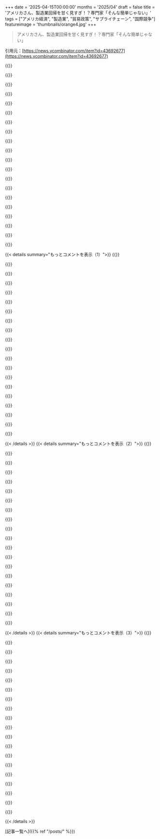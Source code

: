 +++
date = '2025-04-15T00:00:00'
months = '2025/04'
draft = false
title = 'アメリカさん、製造業回帰を甘く見すぎ！？専門家「そんな簡単じゃない」'
tags = ["アメリカ経済", "製造業", "貿易政策", "サプライチェーン", "国際競争"]
featureimage = 'thumbnails/orange4.jpg'
+++

> アメリカさん、製造業回帰を甘く見すぎ！？専門家「そんな簡単じゃない」

引用元：[https://news.ycombinator.com/item?id=43692677](https://news.ycombinator.com/item?id=43692677)

{{<matomeQuote body="製造業は止まってないよ、人を雇わなくなっただけ。<br>＞インフラがないって言うけど<br>そんなの嘘じゃん。アメリカは世界で二番目の製造大国だよ。ただ、人を雇いたくないだけ。だからiPhoneも作れないし、原材料も精製できないんだよ。<br>根本的な問題は、アメリカのビジネス文化が健全な社会と相容れないこと。アメリカ人を雇うのはビジネスに反するって考え方。投資も、トレーニングも、従業員をサポートする気もない。ビジネスが国の状態を気にかけるようにならない限り、この状況は変わらないよ。<br>政府が介入して、奨励金を出したり、補助金を出したり、宣伝したりして、国内産業を育成することもできるけど、それには何十年もかかる文化的な変革が必要だね。" userName="NoTeslaThrow" createdAt="2025-04-16T15:02:23" color="#ff5733">}}

{{<matomeQuote body="同感。従業員のトレーニングと定着率は史上最低。ジュニア従業員向けのポジションはないし、新入社員への研修や指導も最低限。組織は従業員のキャリアプランを立てなくなった。昔は従業員のキャリアアップはマネージャーの仕事だったけど、今は従業員が仕事をするよりも自分を売り込まないといけない。その一方で、企業は従業員をコストセンターとしか見てない。どうすればこの状況を改善できるのかわからない。" userName="glitchc" createdAt="2025-04-16T15:09:52" color="">}}

{{<matomeQuote body="＞新入社員への研修や指導も最低限。組織は従業員のキャリアプランを立てなくなった。<br>ベテランのエンジニアから、昔は会社でOOPを学んだり、プロジェクトが終わったらボーナスが出たりしたって話を聞くよ。俺はいつも金もトレーニングもなくなったタイミングで会社に入るんだよね。<br>税制上の理由でR&Dを変えるべきだと思う。Bell Labsのおかげで今でも使われてる技術がたくさんあるのに。今はMicrosoftとかGoogle、Appleみたいな会社しかR&Dに投資できないから、イノベーションは利益になることしか考えられてない。" userName="giancarlostoro" createdAt="2025-04-16T17:02:56" color="">}}

{{<matomeQuote body="Bell Labsが革新で評価されてるのは、Bellが解体されてから世界に恩恵をもたらしたからってのもある。<br>あと、企業がすぐに利益にならないとR&Dに投資しないってのは違うと思う。例えばMicrosoftとかGoogleは、量子コンピュータに巨額の投資をしてるけど、それが儲かるかどうかはっきりしてないじゃん。GoogleにはXっていうムーンショットラボもあるし。応用量子科学とか材料科学のハードルが低かった時代を美化しすぎだと思うよ。" userName="vlovich123" createdAt="2025-04-18T13:58:40" color="">}}

{{<matomeQuote body="でも、IPパクリ屋が待ち構えてるんだよ。新しいものに投資しても、コピーするのが一番の戦略になってる世界じゃ、R&Dは損な戦略になる。一時的な関税をかけて、IPを盗んだ製品を罰しないと、投資を回収できないし、悪い戦略にならない。さもなければ…<br>特許は機能しない。国際秩序がないと法の支配は存在しないし、政府は大手企業を守るためにそういうケースを取引する傾向があるから。" userName="InDubioProRubio" createdAt="2025-04-17T09:03:24" color="">}}

{{<matomeQuote body="特許だよ、マジで。<br>でも、保護したい国すべてで特許を取らないといけないんだよ。ほとんどの会社はそれをしないから、コピーされたって文句を言うんだ。<br>やったことない人が「特許は役に立たない」とか言うけど、ジェネリック医薬品会社が特許切れをどれだけ待ってるか見てみろよ。" userName="ta20240528" createdAt="2025-04-17T09:45:47" color="">}}

{{<matomeQuote body="それってめっちゃ金かかるし、IP侵害を防げるわけじゃないじゃん。損失の一部を回収できるだけだし、それも金がかかる。それに、相手が夜逃げ同然の業者だったら無理だよ。" userName="nickff" createdAt="2025-04-17T16:43:24" color="">}}

{{<matomeQuote body="＞それってめっちゃ金かかる。<br>むしろ、それが望ましい副作用だと思う。政府に独占権を執行してほしいなら、それ相応の金を払うべき。" userName="aleph_minus_one" createdAt="2025-04-17T21:28:53" color="">}}

{{<matomeQuote body="基礎技術とか、新しい技術を支える研究パイプラインもあるよね。<br>多くの能力が海外のパートナーに移転して、アメリカには販売とマーケティングしか残ってない例がたくさんある。テレビとか、2000年までになくなったじゃん。特許の壁ができて、戻ってくるのをさらに妨げてる。<br>DEC WRL、Bell Labs、Xerox Parcみたいな研究機関を、また資金提供する企業なんてある？今の四半期決算を良くする方が大事なんだよ。" userName="imglorp" createdAt="2025-04-16T17:00:08" color="#785bff">}}

{{<matomeQuote body="企業が従業員に投資するには、もっとメリットがないとね。20万ドルかけてトレーニングしても、すぐに辞めて他の会社に行かれたら、20万ドル損するじゃん。だからやらないんだよ。<br>解決策としては、トレーニングのために学生ローンを発行して、働き続けたらローンを免除するとか。でも、ローン免除が課税対象になるから嫌がられるし、トレーニングが終わったらすぐに辞めたら20万ドルの借金を背負わされる！って騒ぐ人も出てくるだろうね。" userName="AnthonyMouse" createdAt="2025-04-16T16:33:40" color="#38d3d3">}}

{{<matomeQuote body="20万もする研修をポンと渡すなんて誰も言ってないって。1～8週間の研修コースなら、社内でやるのにそんなにお金はかからないし、特定のことができるようになるから役に立つんだよね。1年勤務したらボーナス出すとか、短期的な定着率を上げる方法はいくらでもあるし。<br>40年間のキャリアで5万以上の研修費がかかるなら、定着のための昇給は必要だけど、最初の研修で元が取れてるはずだよ。" userName="Retric" createdAt="2025-04-16T16:42:31" color="#ff33a1">}}

{{<matomeQuote body="＞20万もする研修をポンと渡すなんて誰も言ってないって。<br>なんでダメなの？<br>＞40年間のキャリアで5万の研修費がかかるなら、昇給が必要だけど、たいしたリスクじゃない。<br>”5万の研修費払って、昇給もする”のは、”競合が5万もかけて育てた人を昇給だけで引き抜く”より高くつくってこと？どういうこと？" userName="AnthonyMouse" createdAt="2025-04-16T16:45:37" color="">}}

{{<matomeQuote body="＞高くつくってこと？<br>違うって。同じ人を40年雇い続ければ、オンボーディングにかかる費用よりずっと安く済むんだよ。従業員の離職はマジでコストがかかるのに、中間管理職は自分の予算から出ていかないから気にしないんだよね。会社って、インセンティブが悪いせいで、客観的に見てバカなことばっかりしてるんだよ。" userName="Retric" createdAt="2025-04-16T16:51:28" color="#ff33a1">}}

{{<matomeQuote body="＞会社は社員のキャリアプランを立てなくなった。昔は、社員のキャリアアップはマネージャーの仕事で、社員は仕事に集中できたのに。<br>キャリアアップについてうるさいマネージャーにそう言ってやってくれない？仕事に集中させてくれって。" userName="pengaru" createdAt="2025-04-16T16:43:33" color="">}}

{{<matomeQuote body="自分のキャリアは自分で管理するものだし、これからもそうだよ。そうでなくちゃおかしいでしょ？他人にキャリアを任せるなんてありえない。自分の利益と一致しないし。キャリアアップしたいなら、メンターを見つけなよ。マネージャーに頼るな。<br>マネージャーは、社員の生産性を向上させるための研修をしたり、昇進の準備を手伝ったりするべきだけど、それはキャリアアップとは違うんだよね。" userName="nradov" createdAt="2025-04-16T15:32:01" color="#ff5c5c">}}

{{<matomeQuote body="＞自分のキャリアは自分で管理するものだし、これからもそうだよ。そうでなくちゃおかしいでしょ？<br>逆だよ。40年代から70年代（もしかしたら80年代まで）は、会社は社員のキャリアにめっちゃ投資してたんだよ。社員は会社に人生を捧げることを期待され、会社は見返りに社員の面倒を見ることを期待されてた。今の”自由競争”雇用モデルは割と最近のものだよ。<br>[出典：https://www.pmi.org/learning/library/employers-employees-no-…]" userName="glitchc" createdAt="2025-04-16T15:42:57" color="#785bff">}}

{{<matomeQuote body="気持ち悪いビジネス用語の”人的資本”って、企業が積極的に育てたいと思ってるものって意味じゃん。今の企業の人の扱い方とは真逆だよね。" userName="runako" createdAt="2025-04-16T16:20:36" color="#ff33a1">}}

{{<matomeQuote body="＞人を雇いたくないから、iPhoneも作れないし、原材料も精製できないんだよ。<br>これだよね。製造業はさておき、最近のAIスタートアップは、人員削減のためにAIを使いたいってとこばっかり。ランディングページにも”うちの製品を使えば、人を雇わなくて済む”って書いてあるし。<br>今のビジネス文化は、自分の首を絞めてるようなもんだよね。目標も売り文句も空っぽ。<br>結果は怪しいけどね。AIのせいでレイオフされたって話はよく聞くけど、AIのおかげで売り上げが伸びたって話はほとんど聞かない。" userName="strict9" createdAt="2025-04-16T17:05:11" color="#ff5733">}}

{{<matomeQuote body="＞今のビジネス文化は、自分の首を絞めてるようなもんだよね。<br>首を絞めてるんじゃない。コストを外部化してるんだよ。<br>従業員のコストって、予算の中で一番大きい項目だから、しょうがないよね。" userName="chii" createdAt="2025-04-17T11:07:31" color="#ff5c5c">}}

{{<matomeQuote body="資本主義文化が自分の首を絞めてるって言った方が正確かもね。ビジネス文化に固執しすぎてるから。俺も資本家だけどさ。これからどうなるんだろうね。" userName="ozmodiar" createdAt="2025-04-17T12:38:12" color="">}}

{{< details summary="もっとコメントを表示（1）">}}
{{<matomeQuote body="アメリカで製造業に関わってるけど、”人を雇いたくない”はマジで単純化しすぎ。人手不足が深刻で成長の足かせになってるんだよね。若い子は工場があるような場所には住みたくないし、35年以上も工場勤務なんて考えられないってのが現実。会社もすぐ辞めるかもって人に時間と金をかけられない。もし、時給3500～6000円で、福利厚生もあって、学歴不問、薬物検査通ればOKって仕事があったらどう？田舎だけど人種は多様だし、家も買えると思うよ。でも人が全然来ないんだよね。なんでだと思う？" userName="korse" createdAt="2025-04-16T17:14:34" color="#ff5733">}}

{{<matomeQuote body="＞投稿にあった求人に人が来ないのはなぜ？<br>結局は給料だよ。　<br>下限の給料が低いからじゃない？どこでも同じくらいの給料で、もっと楽な仕事があるし。時給6000円からスタートすれば人は来るよ。それでも来ないなら、工場が遠すぎるんだ。　<br>Amazonが倉庫を建てて人を雇ってるけど、給料は半分以下だよ。" userName="silisili" createdAt="2025-04-16T17:35:43" color="">}}

{{<matomeQuote body="マジそれな。時給6000円レベルになるまでどれだけかかるんだよ？会社は経験年数を言い訳にして、新人を安く使うのが好きなんだよな。製造業はソフトウェアみたいに常に勉強し直す必要ないのに。" userName="charlie0" createdAt="2025-04-16T22:19:58" color="">}}

{{<matomeQuote body="長くいる社員は会社のことをよく知ってるし、新しい人にそれを伝えられるから会社にとって価値があるんだよね。全員を同じスキルを持つ人に替えても会社は機能しない。だから、ベテランが高給を要求するのは当然だと思うよ。" userName="rlpb" createdAt="2025-04-17T18:33:57" color="">}}

{{<matomeQuote body="スキルが同じなら、誰に入れ替えても工場は回るよ。従業員を替えのきく歯車にすることが工業化の目的だったんだから。海外に工場が移転した時に職を失ったベテラン達のことを思い出して。ジュニアとシニアの差なんて、そんなに大きくないんだよ。" userName="charlie0" createdAt="2025-04-17T23:49:25" color="">}}

{{<matomeQuote body="マジかよ、時給3500円って。カリフォルニアのMcDonald'sのバイトでも時給3000円だよ。そんなんで田舎に引っ越すわけないじゃん。" userName="charlie0" createdAt="2025-04-16T22:15:03" color="">}}

{{<matomeQuote body="金持ちの経営者は、アメリカ人を雇うコストを払いたくないんだよ。昇給も全然ないから、生活水準を維持するために転職を繰り返すしかない。そのせいで人材が流出して、アメリカの会社が衰退してるんだよ。みんな働きたくないわけじゃなくて、給料が生活費に見合ってないんだよ。アメリカはもう病んでる。金持ちのことしか考えてない。このままじゃ、アメリカは絶対に良くならないと思う。" userName="mystified5016" createdAt="2025-04-16T20:20:24" color="#ff5733">}}

{{<matomeQuote body="アメリカは購買力平価で見た可処分所得が世界一らしいよ。つまり、企業がケチなだけじゃなくて、従業員の期待が高すぎるってことじゃない？" userName="akircher" createdAt="2025-04-17T02:12:19" color="">}}

{{<matomeQuote body="製造業を一括りにして語ってるのが問題。アメリカは色んなものを作ってるけど、特に貿易環境が悪いと作れないものも多い。アメリカの製造業は、付加価値で見ると中国の半分くらい。アメリカは航空宇宙とか医薬品みたいな、知的財産で守られた高付加価値な分野に集中してる。そういう製造業は、スキルがあまりない人向けの仕事は少ないけど、スキルの高い人向けの給料が良い仕事は多い。中国の工作機械メーカーは、ほとんどの部品を国内で調達できるけど、アメリカのメーカーは中国製の部品を組み立ててるだけ。アメリカがまた色んなものを作ろうと思ったら、産業革命をやり直すか、アメリカ人が安い賃金で働くか、税金を払って補助金出すしかない。中国は逆に、自動化を進めて高付加価値な分野にシフトしてる。アメリカで製造業を復活させたい人は多いけど、工場で働きたい人は少ない。政治力だけでどうこうできる問題じゃない。" userName="jdietrich" createdAt="2025-04-16T17:33:50" color="#ff33a1">}}

{{<matomeQuote body="そもそもうちの国のビジネス文化が、健全な社会と相容れないんだよ。<br>貿易が止まって、国内で薬が作れなくなったらどうなるんだろうね？アメリカの成人の64%が薬を飲んでるんだよ。急に薬を止めたらヤバい薬もある。血圧の薬とか特にね。その薬のほとんどが中国製かインド製だよ。それぞれの国がどれだけ早く薬を製造できるようになるかな？" userName="LinuxBender" createdAt="2025-04-16T23:19:51" color="#785bff">}}

{{<matomeQuote body="別に人を雇いたくないだけじゃない？<br>俺はただのグローバルな地政学の問題だと思うな。何かを作るのに、エネルギー価格とか物流、人材、官僚主義、人件費とか色々な理由で、どこかの方が経済的に効率が良いんだよ。<br>そんなの投資とか関税で変わるわけないじゃん。<br>それにさ、HNのユーザーなら、アメリカが他の場所でやった方が良いことをオフロードしてる間に、セクター経済で成功してきたの知ってるでしょ。<br>日本の貿易黒字とか、イタリアとかドイツの黒字なんて意味なくて、国を豊かにしないって理解してると思ってた。<br>なのに、アメリカの製造業を直すっていう妄想に取り憑かれてるやつらに囲まれてるんだよね。" userName="epolanski" createdAt="2025-04-16T15:35:05" color="">}}

{{<matomeQuote body="人件費が問題なんだよ。中国は人を奴隷みたいに働かせてる。" userName="almosthere" createdAt="2025-04-16T16:00:25" color="">}}

{{<matomeQuote body="それって言い過ぎじゃない？労働条件が悪いのは確かだけど、「奴隷化」ってマクロレベルで言うのはおかしいでしょ。" userName="DiggyJohnson" createdAt="2025-04-16T16:11:23" color="">}}

{{<matomeQuote body="＞https://en.wikipedia.org/wiki/Xinjiang_internment_camps”<br>マジで強制労働キャンプだよ。もちろん、PRCは否定してるけど、長年の報告から強制労働が行われてるのは間違いないっぽい。" userName="Kirby64" createdAt="2025-04-16T16:19:45" color="#45d325">}}

{{<matomeQuote body="アメリカにも強制的な刑務所労働があるじゃん。中国政府が悪いのはわかるけど、中国経済が強制労働で成り立ってるわけじゃないでしょ。アメリカが刑務所労働で成り立ってないのと同じだよ。" userName="makeitshine" createdAt="2025-04-17T00:11:20" color="">}}

{{<matomeQuote body="アメリカの刑務所システムでの強制労働もひどいと思うけど、中国の“再教育”キャンプと普通の刑務所を同列に扱わないで。全然違うから。" userName="Kirby64" createdAt="2025-04-17T01:16:45" color="">}}

{{<matomeQuote body="ルイジアナのAngola”working farm”の受刑者に聞いたことある？<br>63%が終身刑で、27%が20年以上の刑期だよ。<br>中国の過激な暴力的なサブカルチャーを正そうとする試みより酷くない？ほとんど閉鎖されたみたいだし、最長でも10年未満でしょ？<br>どっちも良くないけど、どっちが酷いかって話でしょ？" userName="ta20240528" createdAt="2025-04-17T09:57:17" color="">}}

{{<matomeQuote body="どれくらいのアメリカ人が退屈な労働で死にかけてると思う？多くはないでしょ。ロボットとか自動化、AIが代わりにたくさんやってくれるんだよ。<br>アメリカを強くしたいなら(軍事＆経済)、移民改革が必要だよ！アメリカに来たい人は、軍隊でx年働いて、家族2〜4人を連れてきて、すぐに働いて税金を払えるようにするとか。敵が多いのに、アメリカ人になりたがってる人を追い出すのは意味不明。" userName="paul7986" createdAt="2025-04-16T16:49:45" color="">}}

{{<matomeQuote body="移民をいきなり軍隊に入れるのは良くないと思うな。新しい国のために命を捧げたいと思わない人も多いだろうし、徴兵したら不忠な兵士が増えそう。" userName="nneonneo" createdAt="2025-04-16T16:59:43" color="">}}

{{<matomeQuote body="中国の一人当たり発電量はアメリカの2倍以上だって？それマジで違うくね？俺が調べた統計だと、アメリカの方が中国の約4倍なんだが。まあ、それ以外は概ね良いこと言ってると思うよ。特に、＞一朝一夕にはできない”ってのはその通り。<br>アメリカで新しい工場建てようとすると、関税とか色んな要素でうまくいくかどうかの瀬戸際だし、最悪損する可能性もあるから誰も工場建てようとしないんだよね。トランプのツイート政策はマジ勘弁。<br>＞関税の施行は不公平で操作される”ってのもその通り。145%の関税とか密輸を誘発するレベルだし、国によってバラバラなのもリラベルを促すだけ。まるでチキンタックスのトラックみたい。<br>＞これは今までで最悪の経済政策かも”って、マジそれな！<br>あと、アメリカの企業が中国で販売したいなら、現地法人作って資本登録して、法的な代表者を立てる必要があるけど、アメリカで売る分にはそんなの要らないんだよね。これって、実は悪くない考えかも。EUとかイギリスの小規模輸出業者にはウザいかもしれないけど、10%の関税よりマシかもね。いつかEUのVATシステムと統合できるかも。<br>（あと、筆者は中国に労働者不足とか犯罪とか麻薬がないと思ってるかもだけど、絶対あると思うよ。たぶん、戸籍制度とかメディア統制で隠されてるだけじゃない？）" userName="pjc50" createdAt="2025-04-15T14:12:49" color="">}}


{{< /details >}}
{{< details summary="もっとコメントを表示（2）">}}
{{<matomeQuote body="＞それ以外は概ね良いこと言ってると思うよ。特に、一朝一夕にはできない”ってのはマジそれな！<br>アメリカ人って二択しかないと思ってるのがムカつく。オフショアリング最高！か、メスでもキメて一晩で製造業復活させるぞ！みたいな。中国とかアジアの国々が経済成長に使った、ゆっくりと着実に国内産業を保護・育成するって考えが全然ない。" userName="like_any_other" createdAt="2025-04-15T14:39:11" color="#ff5733">}}

{{<matomeQuote body="これマジでイライラするんだよね、関税に限らず。極端な意見が多すぎて笑えるレベル（とは言え、どっちも同じくらい悪いとは思ってないけど）。極端じゃない意見が「中道」ってバカにされるのも意味不明。例えば、大学への攻撃が始まる前は、エリート大学のDEI声明みたいなイデオロギー純粋性テストはマジでやりすぎだと思ってたし。https://whyevolutionistrue.com/2024/02/10/jon-haidt-goes-aft... とかで批判されてた。<br>でも、政府の攻撃があまりにも酷すぎて、まともな議論する意味ないじゃんって思えてくる。" userName="hn_throwaway_99" createdAt="2025-04-15T15:27:19" color="">}}

{{<matomeQuote body="＞まともな議論する意味ないじゃんって思えてくる。<br>それな。SNSが炎上マシーンになってるせいで、最悪の議論が拡散されるんだよね。<br>＞イデオロギー純粋性テストみたいDEI声明<br>具体的にどんなの？<br>大学の方針じゃなくて、学生の政治活動の行き過ぎた例を誇張して問題視する炎上ビジネスって感じ。<br>あと、DEIの要求を取り除くと、人種差別主義者が戻ってきて図書館を整理したり、ウェブサイトから黒人の名誉勲章受章者を削除したりするって悲しい現実もある。" userName="pjc50" createdAt="2025-04-15T16:04:18" color="">}}

{{<matomeQuote body="UC Berkeleyでは、教員の応募者の75%以上が多様性に関するステートメントだけで落とされたらしいよ。https://thehill.com/opinion/education/480603-what-is-uc-davi...<br>しかも、アジア人の不合格率が一番高くて、次に白人。ラテン系は2番目に合格率が高くて、黒人が一番高かったって。多様性に関するステートメントは匿名化されてなかったから、審査員は応募者の人種が分かった状態で審査してたんだよね。<br>多様性に関するステートメントは、人種的な優遇措置の隠れ蓑だって疑われても仕方ないよね。ハーバードが学生の入学選考で人種構成を調整するために使ってた「性格スコア」みたいに。" userName="Manuel_D" createdAt="2025-04-15T19:05:34" color="#ff5c5c">}}

{{<matomeQuote body="もしあなたが、アンチDEI活動家の誤った解釈に基づいて物事を理解していて、しかもその人が学校関係者に話を聞いてない（批判者でさえ）、統計を読み間違えてプロセスを意図的に歪曲してる可能性が高いなら、公平な見方はできないよ。あなたがリンクした記事は根拠のない記述だらけ。リンク切れも多いし、残ってるリンクも彼の主張を裏付けてないから、他の要約も信用しない方がいいよ。" userName="skywhopper" createdAt="2025-04-16T12:06:48" color="">}}

{{<matomeQuote body="＞でも、他のカリフォルニア大学も情報を公開してるよ。UC Davisとほぼ同じ評価方法を採用しているUC Berkeleyでは、最近の調査で、基本的な応募条件を満たす完全な応募書類を提出した有資格者が893人いたけど、そのうち679人が多様性に関するステートメントが不十分だったって理由だけで落とされたんだって。<br>この主張に対する具体的な批判はあるの？それとも、証拠もないのに誤解だって言ってるだけ？" userName="Manuel_D" createdAt="2025-04-16T17:51:14" color="">}}

{{<matomeQuote body="反論する事実がないんだよねー。彼は、自分がどうやってそれを知ったのか、どんな基準を使ってるのかって証拠を示さずに、結論が真実だって言ってるだけ。<br>DEIヒステリーの問題はそこなんだよね。知的厳密さが全くない。ただの中年男性がお互いに幽霊の話をしてるだけ。" userName="habinero" createdAt="2025-04-16T20:10:04" color="">}}

{{<matomeQuote body="＞Example？<br>学術職の5分の1で多様性に関するステートメントが必要だって。<br>https://www.schoolinfosystem.org/2021/11/11/study-diversity-...<br>他にも例があるよ。<br>https://news.ycombinator.com/item?id=43692945" userName="like_any_other" createdAt="2025-04-15T16:17:09" color="">}}

{{<matomeQuote body="20%ならまだマシな方じゃない？メディアでは90%くらいのポストで必要みたいな報道されてるけど。" userName="insane_dreamer" createdAt="2025-04-15T22:33:09" color="">}}

{{<matomeQuote body="大学が白人に最低20％の職を割り当てたら、それでも「そこまで悪くない」って言う？" userName="ImJamal" createdAt="2025-04-16T13:55:16" color="">}}

{{<matomeQuote body="なんか変なのはさ、経済が変わる中で、コストのせいで製造業がアメリカから海外に移されたけど、ある意味アメリカが高スキルの仕事に集中して、低スキルの大量生産を中国に任せたんだよね。<br>で、中国もだんだんスキル上げてきて、今じゃ新しい産業とか技術で競争してるじゃん？<br>だから、アメリカの4倍の人口の中国と競争するために、低スキルの労働をアメリカに戻すのが解決策なの？<br>むしろ、またアメリカでミッド・ハイスキルな労働を育てて、海外に移した低スキル労働をまた海外に移す方が良くない？" userName="rickdeckard" createdAt="2025-04-15T15:02:43" color="">}}

{{<matomeQuote body="たぶん、低スキル／高スキルっていう区別自体が間違ってるんだと思うな。製造業は全部ハイスキルだよ。ただ、インフラが低い製品と高い製品、工場があるってこと。<br>賃金も要素だけど、製品コストに占める割合はどんどん小さくなってる。アメリカは製造スキルとインフラへの投資を怠ったせいで、近代的でインフラが低い、中くらい、高い工場を建てて、人を雇って、供給する能力を失ったんだよね。<br>立て直すのは不可能じゃないけど、関税だけじゃなくて、もっといろんなレベルで長期的に有利になる政策が必要だね。" userName="digikata" createdAt="2025-04-15T15:15:22" color="#ff5733">}}

{{<matomeQuote body="解決策は、どんな仕事でも、みんなが生活できるだけの賃金をもらうことと、医療を雇用から切り離すことだよ。でも、そういう考えにはすごく抵抗があるんだよね。だから、「良い製造業の仕事」っていう言葉を繰り返してるんだ。生活できるなら、どんな仕事だって良い仕事だよ。<br>（関税は、医療とか教育とか、国内のサービス業の人手不足には全然効果がないけどね）" userName="toomuchtodo" createdAt="2025-04-15T15:17:49" color="">}}

{{<matomeQuote body="それって人権の話で、中国と競争できるようになるのとは別の話だよね。人権は守らなきゃいけないし、生活できる賃金を払うべきなのは間違いない。<br>でも、ここでは中国と競争できるようになるっていう別の目標があるんだよ。生活できる賃金をみんなに払うことが、中国と競争できない理由の一つだって断言できる。それが、中国が今勝ってる理由なんだ。<br>生活できる賃金を払って作った製品は、当然人件費が高いから高くなる。だから、生活できる賃金を払うだけじゃ問題は解決しないんだよ。<br>関税っていうのは、生活できる賃金を払って高い製品を売っても、中国からの製品に同じくらいの関税をかけることで競争力を保つためのものなんだ。" userName="ninetyninenine" createdAt="2025-04-16T12:55:31" color="">}}

{{<matomeQuote body="同意だけど、そもそもアメリカが大量生産をロースキルにするためのスキルとインフラへの投資をやめちゃったのが問題なんじゃない？<br>海外の会社はどんどんバリューチェーンのサービスを提供するようになって、結局ロースキルの労働プロセスを作るスキルセット全体が「海外の会社に任せればいいや」ってことになっちゃった。" userName="rickdeckard" createdAt="2025-04-15T15:35:27" color="#785bff">}}

{{<matomeQuote body="中国みたいな国がバリューチェーンを登っていくのは当然だった。でも、アメリカで90年代に流行ったのは、長期的な設備投資の価値を低く見積もるビジネス戦略だったんだよね。特に今回の話で言うと、工場への投資だよ。工場は管理に手間がかかるし、長期的な戦略に縛られるし、利益率も低いけど、長期的には価値を生むし、相乗効果もあるんだ（ゆっくり進んで早く行く、みたいな）。アメリカの多くの企業は、短期的な成長とか、短期的な高い利益率を追い求めて、長期的な投資を最小限に抑えたんだ。<br>今、落ち目になってるアメリカの会社を見てみろよ。BoeingとかGEとかIntelとか…。大手のアメリカの製造業は、利益が出ないからじゃなくて、その時の利益が足りないからって理由で、製造業から撤退したり、長期的な投資を減らしたりしたんだ。何十年もかけて、たくさんの配当金とか株価上昇を得たけど、そのつけが回ってきたんだよ。" userName="digikata" createdAt="2025-04-15T15:55:25" color="#785bff">}}

{{<matomeQuote body="Trumpたちは、ここで「motte-and-bailey」みたいな議論をしてるんだよね。食料、エネルギー、防衛関連、金属…みたいな重要な産業は、国内か、少なくとも近い場所にあるべきだって考えるまともな人たちを味方につけて、その後、自分の支持基盤であるラストベルトに大盤振る舞いして、「全部国内で作るべきだ」って言い出すんだ。<br>明らかな答えはこうだよ。<br>１．Tシャツがバングラデシュ製でも問題ない。<br>２．敵国（中国）製だと問題がある。<br>３．アメリカの労働コストは高すぎて、昔みたいに大量生産を国内に戻せない（baumol’s cost disease）。<br>４．オフショアリングと違法労働のせいで、数十年間、自動化とか製造技術への投資が抑えられてきた。これは元に戻すのが大変だよ。<br>これらの事実から導き出される賢明な結論は、<br>１．中国から他の人件費が安い国に、全部移転させる。<br>２．重要な産業を国内に戻す。<br>３．ロボット工学と自動化に大規模な投資をする。製造業を大きく国内に戻すことは可能だけど、雇用を戻すことはできない。<br>４．SMRエネルギーの大規模な導入を進めて、新しい産業を支える安定した電力供給を確保する。" userName="_bin_" createdAt="2025-04-15T15:30:14" color="#785bff">}}

{{<matomeQuote body="アメリカの製造業は増えてるんだよね。2008年の不況で打撃を受けたけど、その後は回復してる。アメリカでどれだけ多くの高付加価値製品が作られているか、みんな気づいてないんじゃないかな。大衆向けのガラクタは東アジアに作らせて、アメリカは高付加価値のものに集中すればいいんだよ。<br>結局、政権が事実に基づいて分析して、効果的な政策を打ち出せてないってことだよね。<br>＞https:／／fred．stlouisfed．org／tags／series？t＝manufacturing％3Bou…" userName="taylodl" createdAt="2025-04-15T15:18:49" color="">}}

{{<matomeQuote body="それこそBidenがCHIPS Incentive Actでやろうとしてたことじゃん。TSMCと協力して半導体の生産を国内に戻そうとしたんだよ。でも、全然うまくいかなくて、Harrisはアリゾナ州で負けちゃったし。アメリカ人は、製造業を国内に戻そうと真剣に考えてる政党と、そうじゃない政党のどちらかを選べたのに、結局ノリで間違った選択をしたんだ。" userName="zasz" createdAt="2025-04-15T14:44:48" color="">}}

{{<matomeQuote body="結局、雰囲気ってことじゃん？<br>マジでその通りかもね。民主党も昔の共和党も、グローバル化/オフショアリング推進だったし（CHIPSとかトウモロコシ補助金は例外だけど）。「半導体持って帰るぞ」って言う一方で、「お前の車はドイツ製、スマホは中国製、タコスはメキシコ製だろ。自由貿易邪魔すんな！」って言われたら、誰も方向転換信じないって。" userName="like_any_other" createdAt="2025-04-15T14:55:42" color="#ff5733">}}


{{< /details >}}
{{< details summary="もっとコメントを表示（3）">}}
{{<matomeQuote body="結局カネがモノを言うんだよね。アメリカに製造業戻して高い給料払うのは難しいってこと。<br>マックで働く方が楽で給料いいんだもん（マジレスすると、アメリカに住んでないから知らんけど）。<br>海外で安い労働力使って価格抑えて、利益大きくする方が簡単じゃん？<br>これってアメリカだけの問題じゃなくて、ほとんどの国で貧富の差がヤバくて、みんな生活水準下げてるんだよね。" userName="fendy3002" createdAt="2025-04-15T14:49:51" color="#ff5c5c">}}

{{<matomeQuote body="50年前から状況マジで変わってないって話。<br>エレクトロニクス産業が日本に移った時も、みんな同じ心配してたんだよ。日本も中国と同じようにバリューチェーン上がっていって、賃金上がったら産業失ったじゃん。中国→ベトナム/インドネシアも同じ。<br>経済に関する政治的な議論の9割は、間違ったノスタルジーとヤバい地域格差のせいだと思うわ。貧しい国が安い賃金でモノ作って発展していくのは、あるべき姿だと思うし。「アメリカ国民から搾取してる」とか言うのは、完全に的外れで勘違い。" userName="myrmidon" createdAt="2025-04-15T15:03:20" color="">}}

{{<matomeQuote body="中国とかアジアの国々が成功した、地元の産業をじわじわ保護・育成するやり方が、アメリカには無かったんだよね。<br>第二次世界大戦後の韓国とか日本がやったみたいに、産業界と政府が10～20年の長期計画で合意する必要があるけど、アメリカみたいな民主主義国家じゃ無理じゃん。4年ごとに政権変わって、前の政権がやったこと全部ぶっ壊すんだから。だって、支持層も企業ロビーも違うんだもん。<br>アメリカの企業はオフショアリングで儲けてるから、高いアメリカの労働力とか、労働組合とか、訴訟リスクとか、全部イヤなんだよ。TSMC Arizonaですら、台湾から半分労働者連れてきてるし。" userName="FirmwareBurner" createdAt="2025-04-15T14:45:37" color="#785bff">}}

{{<matomeQuote body="トランプに対抗してた候補なら、同じようなことしたと思うよ。でも、その人は女性だったから、共和党はトップにしたくなかったんだよ。" userName="philistine" createdAt="2025-04-15T21:15:58" color="">}}

{{<matomeQuote body="中国の一人当たりの電力消費量は、アメリカの2倍以上ってマジ？<br>＞　いや、それマジで違うくね？調べたら、アメリカの方が4倍くらい多いって書いてあるぞ。<br>絶対量で比較してるんじゃない？<br>そうじゃないとおかしいでしょ。中国はアメリカの4倍の人口がいるんだから、一人当たりで比較したら中国は8倍電気作ってることになるじゃん。実際は2倍くらいっぽいけど（情報古いけど）。<br>アメリカ2023年：4.18兆kWh<br>中国2021年：8.53兆kWh<br>--<br>ヤバいのは、産業部門の割合。<br>中国：70%（約6兆kWh）<br>アメリカ：26%（約1兆kWh）<br>つまり、中国はアメリカの6倍の電力を生産に使ってるってこと。" userName="rickdeckard" createdAt="2025-04-15T14:31:15" color="#785bff">}}

{{<matomeQuote body="なんでEUのVATは関税って見なされて、アメリカの売上税は見なされないの？どっちも売上税じゃん。" userName="pokot0" createdAt="2025-04-15T14:41:51" color="">}}

{{<matomeQuote body="VATは輸入品に国境で課税されるから、関税って勘違いしてる人がいるんだよ。VATは輸出品には払い戻されるから、貿易には中立。<br>アメリカの売上税は、VATほど税効率良くないんだよね。製造業の中間取引にも課税されちゃうから。VATは各取引の付加価値にだけ課税されるけど、売上税は各段階で全体の価値に課税される。" userName="presto8" createdAt="2025-04-15T14:54:31" color="#38d3d3">}}

{{<matomeQuote body="またかよ。アメリカのリーダーシップが、負けを認めたくなくて、前に進めないだけじゃん。初めて「世界のリーダー」として見られなくなって、焦ってるんだよ。ヤバい政策で現状変えようとしてるだけ。個人的な経験から言うと、みんなパニクってて、周りのこと考えられなくなってるんだよね。" userName="tokioyoyo" createdAt="2025-04-15T14:20:26" color="">}}

{{<matomeQuote body="単なるエゴじゃないよ。存続に関わる問題なんだよ。<br>アメリカが覇権を維持して、世界の平和を守りたいなら、製造能力を上げる必要があるんだよ。<br>中国はすぐに台湾、韓国、日本を奪えるようになる。そうなったら、アメリカの利益は終わりだし、民主主義も終わるかも。<br>ウォーゲーム[0]では、台湾をめぐる米中間の紛争の悲惨な状況が描かれており、アメリカは多くの艦船、航空機を失い、ミサイルの備蓄を枯渇させるなど、多大な犠牲を払って辛うじて勝利する。<br>中国の海軍生産量はアメリカの260倍で、世界の鉄鋼生産量も膨大だから、アメリカより早く立ち直れる。アメリカのミサイル生産に数ヶ月から数年かかることを考えると、中国がその気になれば、アメリカの製造業にとって重要な地域にある国々を奪うのは時間の問題だ。<br>[0] https://selectcommitteeontheccp.house.gov/sites/evo-subsites..." userName="Teever" createdAt="2025-04-15T14:33:24" color="#ff5733">}}

{{<matomeQuote body="力ずくのグローバル覇権って、長期的（何世紀も）に続くと思う？<br>アメリカが長期的にうまくいくって自信ある理由は？アメリカって世界の人口のたった5%くらいだし、産業とか技術のリードって、ずっと莫大な投資（第二次世界大戦以降のアメリカ軍みたいに）をしない限り、だんだん溶けていくと思うんだよね。<br>今の関税みたいなやり方は、長期的には全然意味ないと思うし、むしろ物価上昇とか、計画の安定性の喪失とか、ソフトパワーの低下とか、生産性の低下とか、悪い影響しかないと思う。" userName="myrmidon" createdAt="2025-04-15T14:50:24" color="">}}

{{<matomeQuote body="アメリカのグローバル覇権って、人口の5%じゃなくて、アメリカの影響圏のことだよね。アメリカ、カナダ、EU、日本、オーストラリア、韓国とか。これらを合わせたら、めっちゃ金持ちで、強くて、進んでるじゃん。インドも味方につければ、もっとね。<br>この同盟が壊されなければ、まだ戦える可能性はあると思うよ。でも、中国を昔みたいに押さえつけることは、もう無理だと思うけど。" userName="iteratethis" createdAt="2025-04-15T20:47:47" color="">}}

{{<matomeQuote body="それって、存在に関わる問題じゃないでしょ。昔の覇権国、例えばイギリスとかも、ちゃんと存在してるし。覇権国に対抗するために、連合ってできるもんじゃん。" userName="esafak" createdAt="2025-04-15T14:39:22" color="">}}

{{<matomeQuote body="イギリスが今も存在するのは、民主的なアメリカの覇権に取って代わられたからだよ。<br>もし中国みたいな独裁国家が覇権を握ったら、民主主義の存続が危なくなる。<br>民主主義の世界に生きたいんだ。独裁的な世界じゃなくて。<br>アメリカの民主主義は欠陥だらけだけど、アメリカの覇権か中国の覇権かっていう二択なら、グローバルな自由民主主義が発展する一番いい道だと思う。<br>中国の覇権が、民主主義とか、個人の財産権とか、適正手続きとか、法の支配につながると思う？" userName="Teever" createdAt="2025-04-15T15:08:56" color="#785bff">}}

{{<matomeQuote body="フランスとかスペインも、昔の覇権国だけど、今も存在してるじゃん。中国は、地域覇権になった後、内向きになる時期が長かったけど、安定して存在してるよ。" userName="dv_dt" createdAt="2025-04-15T15:34:05" color="">}}

{{<matomeQuote body="めっちゃ簡単な話だよ。自由民主主義とか、財産権とか、表現の自由とか、思想の自由とか、結社の自由とか、適正手続きとか、法の支配って、社会に不可欠なものだと思う？<br>思わないなら、中国の覇権とその道に進めばいい。<br>思うなら、欠点だらけのアメリカの覇権のために戦う価値はある。" userName="Teever" createdAt="2025-04-15T15:44:29" color="#ff5c5c">}}

{{<matomeQuote body="自由の価値観って人それぞれだよね。個人的には、今日イジメっ子じゃなくて、明日のイジメっ子に味方するかな。どうなるかは分かってるけど、多くの国が同じように動いてるみたいだし。<br>一つ注意だけど、あなたが挙げたことのいくつかは、この1ヶ月で”ほとんど紙の上だけ、自分の思い通りになったら、屁理屈で理由をつける”ってことが証明されてるよね。”自由と民主主義の砦”にしては、外から見てるとそうは見えないよ。" userName="tokioyoyo" createdAt="2025-04-15T21:52:17" color="">}}

{{<matomeQuote body="なんでみんな中国が台湾を攻撃すると思ってるんだろう？香港とMacaoは一発も撃たずに手に入れたじゃん。中国は孫子の兵法に従ってると思うよ。<br>＞”戦わずして敵を屈服させる”のは、彼の著書「The Art of War」における戦略的思考の真髄だ。これは、直接対決や流血沙汰ではなく、策略、欺瞞、そして策略によって勝利を収めることを意味する。<br>アメリカ軍はめっちゃ金がかかるから、軍事費を増やしてるんだよ。アメリカ軍は4倍強いかもしれないから、戦わない方がいい。アメリカを破産させればいい。Trumpは来年の軍事予算を1兆ドルにしたいんだって。<br>なんで中国が欧米を征服したいの？欲しいものは、軍事的な戦いをするより、お金で買った方が安いじゃん。" userName="newuser94303" createdAt="2025-04-15T22:24:09" color="#785bff">}}

{{<matomeQuote body="台湾を中国が手に入れてどうしたいのか、まだ理解できない。<br>海路？交渉してお金で解決すれば、戦争より安いじゃん。<br>頭脳？もっと高い給料で中国に働きに来てもらえばいい。<br>台湾はFloridaより小さい島で、人口はたった2000万人だよ。" userName="CharlieDigital" createdAt="2025-04-16T12:17:09" color="">}}

{{<matomeQuote body="1) 歴史的な主張 - CCPは台湾を分離した省とみなしており、統一を重要視している。1948年に国共内戦が終結した後、敗北した中華民国(ROC)政府は台湾に逃れ、CCPが中国を支配した。<br>2) 政治的正当性 - 統一の成功はCCPにとって国家主義的な勝利となるだろう。<br>3) 戦略的重要 - 重要な地理的資産。第一列島線上にあり、アメリカと同盟関係にある地域であり、中国の太平洋への海軍アクセスを制限する可能性がある。台湾を支配することで、中国は世界の貿易と安全保障に不可欠なシーレーンに対する影響力を高めることができる。<br>4) 経済的、技術的なボーナスポイント - 台湾は世界の技術大国であり、特に半導体分野で優れている。TSMCは世界有数のチップメーカーである。<br>5) グローバルなパワーバランス - 統一は地域におけるアメリカの影響力を弱めるだろう。" userName="andsoitis" createdAt="2025-04-16T14:11:39" color="#45d325">}}

{{<matomeQuote body="この前、アメリカ人の8割が「もっとアメリカ人が工場で働けば国は良くなる」って思ってるってアンケート結果を見たんだよね。でも、「もっとアメリカ人が工場で働けば自分は良くなる」って思ってる人はたったの2割しかいなかったんだって。意外と支持政党に関係ないみたい。<br>つまり、みんなそういう考えは好きだけど、実際に自分がやりたいわけじゃないんだよね。<br>[1] https://www.ft.com/content/845917ed-41a5-449f-946f-70263adba…" userName="jghn" createdAt="2025-04-15T14:27:02" color="#38d3d3">}}


{{< /details >}}


[記事一覧へ]({{% ref "/posts/" %}})
